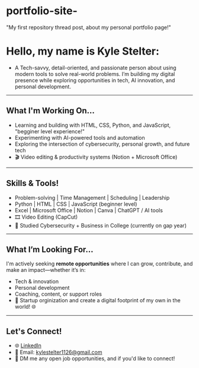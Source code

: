# portfolio-site-
"My first repository thread post, about my personal portfolio page!"

# Hello, my name is Kyle Stelter:

* A Tech-savvy, detail-oriented, and passionate person about using modern tools to solve real-world problems. I’m building my digital presence while exploring opportunities in tech, AI innovation, and personal development.

---

## What I'm Working On...

- Learning and building with HTML, CSS, Python, and JavaScript, "begginer level experience!"
- Experimenting with AI-powered tools and automation
- Exploring the intersection of cybersecurity, personal growth, and future tech
- 🎬 Video editing & productivity systems (Notion + Microsoft Office)

---

## Skills & Tools!

- Problem-solving | Time Management | Scheduling | Leadership
- Python | HTML | CSS | JavaScript (beginner level)
- Excel | Microsoft Office | Notion | Canva | ChatGPT / AI tools
- 🎞 Video Editing (CapCut)
- 🔐 Studied Cybersecurity + Business in College (currently on gap year)

---

## What I’m Looking For...

I'm actively seeking **remote opportunities** where I can grow, contribute, and make an impact—whether it’s in:
- Tech & innovation
- Personal development
- Coaching, content, or support roles
- 🚀 Startup orginization and create a digital footprint of my own in the world! 🌐

---

## Let's Connect!

- 🌐 [LinkedIn](https://linkedin.com/in/your-link)
- 📧 Email: kylestelter1126@gmail.com
- 💭 DM me any open job opportunities, and if you'd like to connect!
